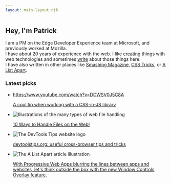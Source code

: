 ```yaml
---
layout: main-layout.njk
---
```

## Hey, I'm Patrick

I am a PM on the Edge Developer Experience team at Microsoft, and previously worked at Mozilla.\
I have about 20 years of experience with the web. I like <a href="lab">creating</a> things with web technologies and sometimes <a href="articles">write</a> about those things here.\
I have also written in other places like [Smashing Magazine](https://www.smashingmagazine.com/author/patrickbrosset/), [CSS Tricks](https://css-tricks.com/author/patrickbrosset/), or [A List Apart](https://alistapart.com/author/patrick-brosset/).

### Latest picks

<ul class="home-tiles">
  <li>

https://www.youtube.com/watch?v=DCWSV0J5C8A

[A cool tip when working with a CSS-in-JS library](https://www.youtube.com/watch?v=DCWSV0J5C8A)

  </li>
  <li>
    <img src="/assets/file-handling/all.png" alt="Illustrations of the many types of web file handling" class="thumbnail">
    <p><a href="/articles/2021-10-22-handling-files-on-the-web">10 Ways to Handle Files on the Web!</a></p>
  </li>
  <li>
    <img src="https://devtoolstips.org/assets/logo.png" alt="The DevTools Tips website logo" class="thumbnail">
    <p><a href="https://devtoolstips.org">devtoolstips.org: useful cross-browser tips and tricks</a></p>
  </li>
  <li>
    <img src="https://i0.wp.com/alistapart.com/wp-content/uploads/2021/12/WindowControlsOverlay.png?w=600&ssl=1" alt="The A List Apart article illustration" class="thumbnail">
    <p><a href="https://alistapart.com/article/breaking-out-of-the-box/">With Progressive Web Apps blurring the lines between apps and websites, let's think outside the box with the new Window Controls Overlay feature.</a></p>
  </li>
</ul>